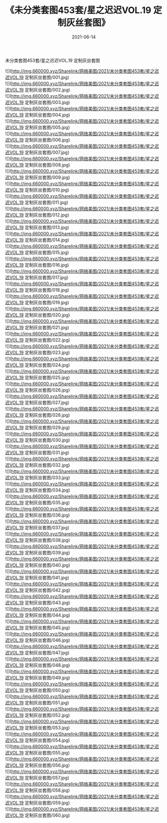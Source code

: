 ﻿---
layout: post
title:  《未分类套图453套/星之迟迟VOL.19 定制灰丝套图》
date:   2021-06-14
img: http://img.660000.xyz/Sharelink/网络美图/2021/未分类套图453套/星之迟迟VOL.19 定制灰丝套图/000.jpg
categories: [美女, 清纯, 唯美]
---

未分类套图453套/星之迟迟VOL.19 定制灰丝套图

 ![](http://img.660000.xyz/Sharelink/网络美图/2021/未分类套图453套/星之迟迟VOL.19 定制灰丝套图/001.jpg) <br>![](http://img.660000.xyz/Sharelink/网络美图/2021/未分类套图453套/星之迟迟VOL.19 定制灰丝套图/002.jpg) <br>![](http://img.660000.xyz/Sharelink/网络美图/2021/未分类套图453套/星之迟迟VOL.19 定制灰丝套图/003.jpg) <br>![](http://img.660000.xyz/Sharelink/网络美图/2021/未分类套图453套/星之迟迟VOL.19 定制灰丝套图/004.jpg) <br>![](http://img.660000.xyz/Sharelink/网络美图/2021/未分类套图453套/星之迟迟VOL.19 定制灰丝套图/005.jpg) <br>![](http://img.660000.xyz/Sharelink/网络美图/2021/未分类套图453套/星之迟迟VOL.19 定制灰丝套图/006.jpg) <br>![](http://img.660000.xyz/Sharelink/网络美图/2021/未分类套图453套/星之迟迟VOL.19 定制灰丝套图/007.jpg) <br>![](http://img.660000.xyz/Sharelink/网络美图/2021/未分类套图453套/星之迟迟VOL.19 定制灰丝套图/008.jpg) <br>![](http://img.660000.xyz/Sharelink/网络美图/2021/未分类套图453套/星之迟迟VOL.19 定制灰丝套图/009.jpg) <br>![](http://img.660000.xyz/Sharelink/网络美图/2021/未分类套图453套/星之迟迟VOL.19 定制灰丝套图/010.jpg) <br>![](http://img.660000.xyz/Sharelink/网络美图/2021/未分类套图453套/星之迟迟VOL.19 定制灰丝套图/011.jpg) <br>![](http://img.660000.xyz/Sharelink/网络美图/2021/未分类套图453套/星之迟迟VOL.19 定制灰丝套图/012.jpg) <br>![](http://img.660000.xyz/Sharelink/网络美图/2021/未分类套图453套/星之迟迟VOL.19 定制灰丝套图/013.jpg) <br>![](http://img.660000.xyz/Sharelink/网络美图/2021/未分类套图453套/星之迟迟VOL.19 定制灰丝套图/014.jpg) <br>![](http://img.660000.xyz/Sharelink/网络美图/2021/未分类套图453套/星之迟迟VOL.19 定制灰丝套图/015.jpg) <br>![](http://img.660000.xyz/Sharelink/网络美图/2021/未分类套图453套/星之迟迟VOL.19 定制灰丝套图/016.jpg) <br>![](http://img.660000.xyz/Sharelink/网络美图/2021/未分类套图453套/星之迟迟VOL.19 定制灰丝套图/017.jpg) <br>![](http://img.660000.xyz/Sharelink/网络美图/2021/未分类套图453套/星之迟迟VOL.19 定制灰丝套图/018.jpg) <br>![](http://img.660000.xyz/Sharelink/网络美图/2021/未分类套图453套/星之迟迟VOL.19 定制灰丝套图/019.jpg) <br>![](http://img.660000.xyz/Sharelink/网络美图/2021/未分类套图453套/星之迟迟VOL.19 定制灰丝套图/020.jpg) <br>![](http://img.660000.xyz/Sharelink/网络美图/2021/未分类套图453套/星之迟迟VOL.19 定制灰丝套图/021.jpg) <br>![](http://img.660000.xyz/Sharelink/网络美图/2021/未分类套图453套/星之迟迟VOL.19 定制灰丝套图/022.jpg) <br>![](http://img.660000.xyz/Sharelink/网络美图/2021/未分类套图453套/星之迟迟VOL.19 定制灰丝套图/023.jpg) <br>![](http://img.660000.xyz/Sharelink/网络美图/2021/未分类套图453套/星之迟迟VOL.19 定制灰丝套图/024.jpg) <br>![](http://img.660000.xyz/Sharelink/网络美图/2021/未分类套图453套/星之迟迟VOL.19 定制灰丝套图/025.jpg) <br>![](http://img.660000.xyz/Sharelink/网络美图/2021/未分类套图453套/星之迟迟VOL.19 定制灰丝套图/026.jpg) <br>![](http://img.660000.xyz/Sharelink/网络美图/2021/未分类套图453套/星之迟迟VOL.19 定制灰丝套图/027.jpg) <br>![](http://img.660000.xyz/Sharelink/网络美图/2021/未分类套图453套/星之迟迟VOL.19 定制灰丝套图/028.jpg) <br>![](http://img.660000.xyz/Sharelink/网络美图/2021/未分类套图453套/星之迟迟VOL.19 定制灰丝套图/029.jpg) <br>![](http://img.660000.xyz/Sharelink/网络美图/2021/未分类套图453套/星之迟迟VOL.19 定制灰丝套图/030.jpg) <br>![](http://img.660000.xyz/Sharelink/网络美图/2021/未分类套图453套/星之迟迟VOL.19 定制灰丝套图/031.jpg) <br>![](http://img.660000.xyz/Sharelink/网络美图/2021/未分类套图453套/星之迟迟VOL.19 定制灰丝套图/032.jpg) <br>![](http://img.660000.xyz/Sharelink/网络美图/2021/未分类套图453套/星之迟迟VOL.19 定制灰丝套图/033.jpg) <br>![](http://img.660000.xyz/Sharelink/网络美图/2021/未分类套图453套/星之迟迟VOL.19 定制灰丝套图/034.jpg) <br>![](http://img.660000.xyz/Sharelink/网络美图/2021/未分类套图453套/星之迟迟VOL.19 定制灰丝套图/035.jpg) <br>![](http://img.660000.xyz/Sharelink/网络美图/2021/未分类套图453套/星之迟迟VOL.19 定制灰丝套图/036.jpg) <br>![](http://img.660000.xyz/Sharelink/网络美图/2021/未分类套图453套/星之迟迟VOL.19 定制灰丝套图/037.jpg) <br>![](http://img.660000.xyz/Sharelink/网络美图/2021/未分类套图453套/星之迟迟VOL.19 定制灰丝套图/038.jpg) <br>![](http://img.660000.xyz/Sharelink/网络美图/2021/未分类套图453套/星之迟迟VOL.19 定制灰丝套图/039.jpg) <br>![](http://img.660000.xyz/Sharelink/网络美图/2021/未分类套图453套/星之迟迟VOL.19 定制灰丝套图/040.jpg) <br>![](http://img.660000.xyz/Sharelink/网络美图/2021/未分类套图453套/星之迟迟VOL.19 定制灰丝套图/041.jpg) <br>![](http://img.660000.xyz/Sharelink/网络美图/2021/未分类套图453套/星之迟迟VOL.19 定制灰丝套图/042.jpg) <br>![](http://img.660000.xyz/Sharelink/网络美图/2021/未分类套图453套/星之迟迟VOL.19 定制灰丝套图/043.jpg) <br>![](http://img.660000.xyz/Sharelink/网络美图/2021/未分类套图453套/星之迟迟VOL.19 定制灰丝套图/044.jpg) <br>![](http://img.660000.xyz/Sharelink/网络美图/2021/未分类套图453套/星之迟迟VOL.19 定制灰丝套图/045.jpg) <br>![](http://img.660000.xyz/Sharelink/网络美图/2021/未分类套图453套/星之迟迟VOL.19 定制灰丝套图/046.jpg) <br>![](http://img.660000.xyz/Sharelink/网络美图/2021/未分类套图453套/星之迟迟VOL.19 定制灰丝套图/047.jpg) <br>![](http://img.660000.xyz/Sharelink/网络美图/2021/未分类套图453套/星之迟迟VOL.19 定制灰丝套图/048.jpg) <br>![](http://img.660000.xyz/Sharelink/网络美图/2021/未分类套图453套/星之迟迟VOL.19 定制灰丝套图/049.jpg) <br>![](http://img.660000.xyz/Sharelink/网络美图/2021/未分类套图453套/星之迟迟VOL.19 定制灰丝套图/050.jpg) <br>![](http://img.660000.xyz/Sharelink/网络美图/2021/未分类套图453套/星之迟迟VOL.19 定制灰丝套图/051.jpg) <br>![](http://img.660000.xyz/Sharelink/网络美图/2021/未分类套图453套/星之迟迟VOL.19 定制灰丝套图/052.jpg) <br>![](http://img.660000.xyz/Sharelink/网络美图/2021/未分类套图453套/星之迟迟VOL.19 定制灰丝套图/053.jpg) <br>![](http://img.660000.xyz/Sharelink/网络美图/2021/未分类套图453套/星之迟迟VOL.19 定制灰丝套图/054.jpg) <br>![](http://img.660000.xyz/Sharelink/网络美图/2021/未分类套图453套/星之迟迟VOL.19 定制灰丝套图/055.jpg) <br>![](http://img.660000.xyz/Sharelink/网络美图/2021/未分类套图453套/星之迟迟VOL.19 定制灰丝套图/056.jpg) <br>![](http://img.660000.xyz/Sharelink/网络美图/2021/未分类套图453套/星之迟迟VOL.19 定制灰丝套图/057.jpg) <br>![](http://img.660000.xyz/Sharelink/网络美图/2021/未分类套图453套/星之迟迟VOL.19 定制灰丝套图/058.jpg) <br>![](http://img.660000.xyz/Sharelink/网络美图/2021/未分类套图453套/星之迟迟VOL.19 定制灰丝套图/059.jpg) <br>![](http://img.660000.xyz/Sharelink/网络美图/2021/未分类套图453套/星之迟迟VOL.19 定制灰丝套图/060.jpg) <br>